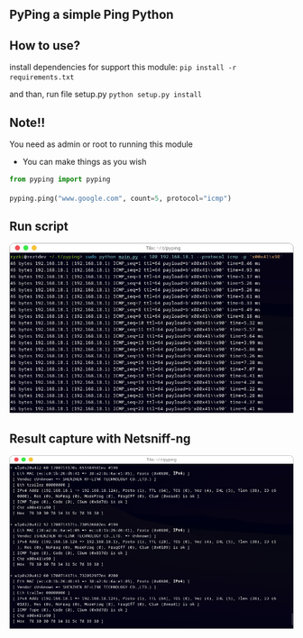 ## PyPing a simple Ping Python

## How to use?

install dependencies for support this module:
```pip install -r requirements.txt```

and than, run file setup.py
```python setup.py install```

## Note!!
You need as admin or root to running this module

- You can make things as you wish
```python
from pyping import pyping

pyping.ping("www.google.com", count=5, protocol="icmp")
```

## Run script
![Screenshot 1](images/run.png)

## Result capture with Netsniff-ng
![Screenshot 2](images/cap.png)
